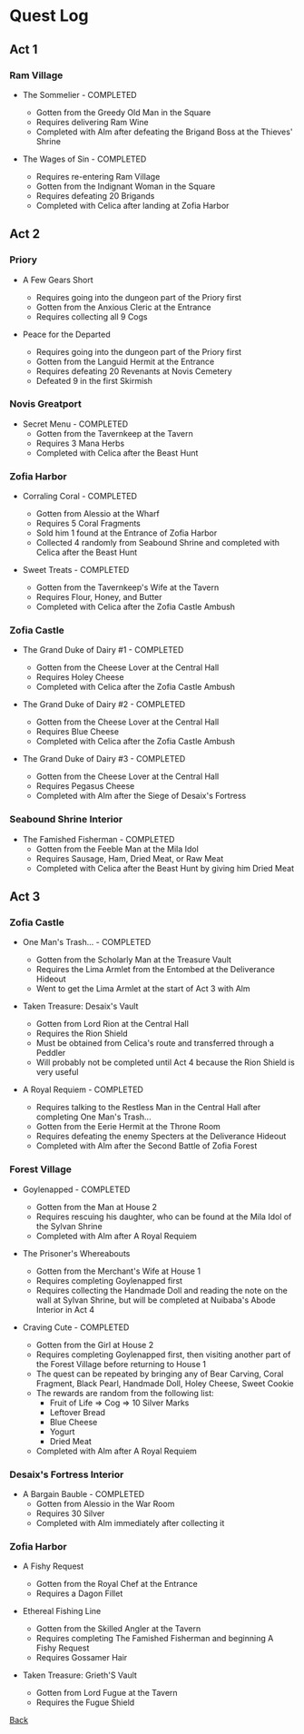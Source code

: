 # Quest Log

## Act 1

### Ram Village

- The Sommelier - COMPLETED
  - Gotten from the Greedy Old Man in the Square
  - Requires delivering Ram Wine
  - Completed with Alm after defeating the Brigand Boss at the Thieves' Shrine

- The Wages of Sin - COMPLETED
  - Requires re-entering Ram Village
  - Gotten from the Indignant Woman in the Square
  - Requires defeating 20 Brigands
  - Completed with Celica after landing at Zofia Harbor

## Act 2

### Priory

- A Few Gears Short
  - Requires going into the dungeon part of the Priory first
  - Gotten from the Anxious Cleric at the Entrance
  - Requires collecting all 9 Cogs

- Peace for the Departed
  - Requires going into the dungeon part of the Priory first
  - Gotten from the Languid Hermit at the Entrance
  - Requires defeating 20 Revenants at Novis Cemetery
  - Defeated 9 in the first Skirmish

### Novis Greatport

- Secret Menu - COMPLETED
  - Gotten from the Tavernkeep at the Tavern
  - Requires 3 Mana Herbs
  - Completed with Celica after the Beast Hunt

### Zofia Harbor

- Corraling Coral - COMPLETED
  - Gotten from Alessio at the Wharf
  - Requires 5 Coral Fragments
  - Sold him 1 found at the Entrance of Zofia Harbor
  - Collected 4 randomly from Seabound Shrine and completed with Celica after the Beast Hunt

- Sweet Treats - COMPLETED
  - Gotten from the Tavernkeep's Wife at the Tavern
  - Requires Flour, Honey, and Butter
  - Completed with Celica after the Zofia Castle Ambush

### Zofia Castle

- The Grand Duke of Dairy #1 - COMPLETED
  - Gotten from the Cheese Lover at the Central Hall
  - Requires Holey Cheese
  - Completed with Celica after the Zofia Castle Ambush

- The Grand Duke of Dairy #2 - COMPLETED
  - Gotten from the Cheese Lover at the Central Hall
  - Requires Blue Cheese
  - Completed with Celica after the Zofia Castle Ambush

- The Grand Duke of Dairy #3 - COMPLETED
  - Gotten from the Cheese Lover at the Central Hall
  - Requires Pegasus Cheese
  - Completed with Alm after the Siege of Desaix's Fortress

### Seabound Shrine Interior

- The Famished Fisherman - COMPLETED
  - Gotten from the Feeble Man at the Mila Idol
  - Requires Sausage, Ham, Dried Meat, or Raw Meat
  - Completed with Celica after the Beast Hunt by giving him Dried Meat

## Act 3

### Zofia Castle

- One Man's Trash... - COMPLETED
  - Gotten from the Scholarly Man at the Treasure Vault
  - Requires the Lima Armlet from the Entombed at the Deliverance Hideout
  - Went to get the Lima Armlet at the start of Act 3 with Alm

- Taken Treasure: Desaix's Vault
  - Gotten from Lord Rion at the Central Hall
  - Requires the Rion Shield
  - Must be obtained from Celica's route and transferred through a Peddler
  - Will probably not be completed until Act 4 because the Rion Shield is very useful

- A Royal Requiem - COMPLETED
  - Requires talking to the Restless Man in the Central Hall after completing One Man's Trash...
  - Gotten from the Eerie Hermit at the Throne Room
  - Requires defeating the enemy Specters at the Deliverance Hideout
  - Completed with Alm after the Second Battle of Zofia Forest

### Forest Village

- Goylenapped - COMPLETED
  - Gotten from the Man at House 2
  - Requires rescuing his daughter, who can be found at the Mila Idol of the Sylvan Shrine
  - Completed with Alm after A Royal Requiem

- The Prisoner's Whereabouts
  - Gotten from the Merchant's Wife at House 1
  - Requires completing Goylenapped first
  - Requires collecting the Handmade Doll and reading the note on the wall at Sylvan Shrine, but will be completed at Nuibaba's Abode Interior in Act 4

- Craving Cute - COMPLETED
  - Gotten from the Girl at House 2
  - Requires completing Goylenapped first, then visiting another part of the Forest Village before returning to House 1
  - The quest can be repeated by bringing any of Bear Carving, Coral Fragment, Black Pearl, Handmade Doll, Holey Cheese, Sweet Cookie
  - The rewards are random from the following list:
    - Fruit of Life => Cog => 10 Silver Marks
    - Leftover Bread
    - Blue Cheese
    - Yogurt
    - Dried Meat
  - Completed with Alm after A Royal Requiem

### Desaix's Fortress Interior

- A Bargain Bauble - COMPLETED
  - Gotten from Alessio in the War Room
  - Requires 30 Silver
  - Completed with Alm immediately after collecting it

### Zofia Harbor

- A Fishy Request
  - Gotten from the Royal Chef at the Entrance
  - Requires a Dagon Fillet

- Ethereal Fishing Line
  - Gotten from the Skilled Angler at the Tavern
  - Requires completing The Famished Fisherman and beginning A Fishy Request
  - Requires Gossamer Hair

- Taken Treasure: Grieth'S Vault
  - Gotten from Lord Fugue at the Tavern
  - Requires the Fugue Shield

[Back](../README.md)